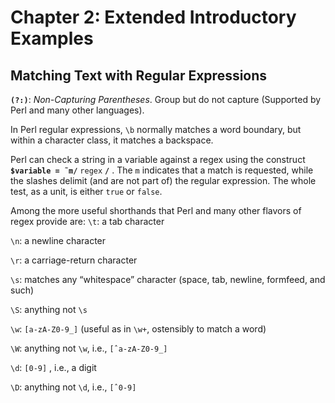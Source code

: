 # Chapter 2: Extended Introductory Examples

## Matching Text with Regular Expressions

**`(?:)`**: *Non-Capturing Parentheses*. Group but do not capture (Supported by Perl and many other languages).

In Perl regular expressions, `\b` normally matches a word boundary, but within a character class, it matches a backspace.

Perl can check a string in a variable against a regex using the construct **`$variable = ̃ m/`** `regex` **`/`** . The `m` indicates that a match is requested, while the slashes delimit (and are not part of) the regular expression. The whole test, as a unit, is either `true` or `false`.

Among the more useful shorthands that Perl and many other flavors of regex provide are:
`\t`: a tab character

`\n`: a newline character

`\r`: a carriage-return character

`\s`: matches any “whitespace” character (space, tab, newline, formfeed, and such)

`\S`: anything not `\s`

`\w`: `[a-zA-Z0-9_]` (useful as in `\w+`, ostensibly to match a word)

`\W`: anything not `\w`, i.e., `[ˆa-zA-Z0-9_]`

`\d`: `[0-9]` , i.e., a digit

`\D`: anything not `\d`, i.e., `[ˆ0-9]`
